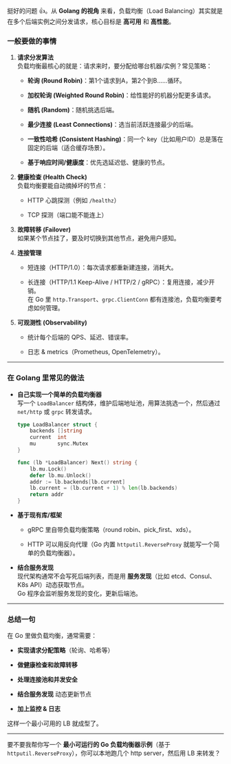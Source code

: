 挺好的问题 👍。从 **Golang 的视角** 来看，负载均衡（Load Balancing）其实就是在多个后端实例之间分发请求，核心目标是 **高可用** 和 **高性能**。

### 一般要做的事情

1. **请求分发算法**  
    负载均衡最核心的就是：请求来时，要分配给哪台机器/实例？常见策略：
    
    - **轮询 (Round Robin)**：第1个请求到A，第2个到B……循环。
        
    - **加权轮询 (Weighted Round Robin)**：给性能好的机器分配更多请求。
        
    - **随机 (Random)**：随机挑选后端。
        
    - **最少连接 (Least Connections)**：选当前活跃连接最少的后端。
        
    - **一致性哈希 (Consistent Hashing)**：同一个 key（比如用户ID）总是落在固定的后端（适合缓存场景）。
        
    - **基于响应时间/健康度**：优先选延迟低、健康的节点。
        
2. **健康检查 (Health Check)**  
    负载均衡要能自动摘掉坏的节点：
    
    - HTTP 心跳探测（例如 `/healthz`）
        
    - TCP 探测（端口能不能连上）
        
3. **故障转移 (Failover)**  
    如果某个节点挂了，要及时切换到其他节点，避免用户感知。
    
4. **连接管理**
    
    - 短连接（HTTP/1.0）：每次请求都重新建连接，消耗大。
        
    - 长连接（HTTP/1.1 Keep-Alive / HTTP/2 / gRPC）：复用连接，减少开销。  
        在 Go 里 `http.Transport`、`grpc.ClientConn` 都有连接池，负载均衡要考虑如何管理。
        
5. **可观测性 (Observability)**
    
    - 统计每个后端的 QPS、延迟、错误率。
        
    - 日志 & metrics（Prometheus, OpenTelemetry）。
        

---

### 在 Golang 里常见的做法

- **自己实现一个简单的负载均衡器**  
    写一个 `LoadBalancer` 结构体，维护后端地址池，用算法挑选一个，然后通过 `net/http` 或 `grpc` 转发请求。
    
    ```go
    type LoadBalancer struct {
        backends []string
        current  int
        mu       sync.Mutex
    }
    
    func (lb *LoadBalancer) Next() string {
        lb.mu.Lock()
        defer lb.mu.Unlock()
        addr := lb.backends[lb.current]
        lb.current = (lb.current + 1) % len(lb.backends)
        return addr
    }
    ```
    
- **基于现有库/框架**
    
    - gRPC 里自带负载均衡策略（round robin、pick_first、xds）。
        
    - HTTP 可以用反向代理（Go 内置 `httputil.ReverseProxy` 就能写一个简单的负载均衡器）。
        
- **结合服务发现**  
    现代架构通常不会写死后端列表，而是用 **服务发现**（比如 etcd、Consul、K8s API）动态获取节点。  
    Go 程序会监听服务发现的变化，更新后端池。
    

---

### 总结一句

在 Go 里做负载均衡，通常需要：

- **实现请求分配策略**（轮询、哈希等）
    
- **做健康检查和故障转移**
    
- **处理连接池和并发安全**
    
- **结合服务发现** 动态更新节点
    
- **加上监控 & 日志**
    

这样一个最小可用的 LB 就成型了。

---

要不要我帮你写一个 **最小可运行的 Go 负载均衡器示例**（基于 `httputil.ReverseProxy`），你可以本地跑几个 http server，然后用 LB 来转发？